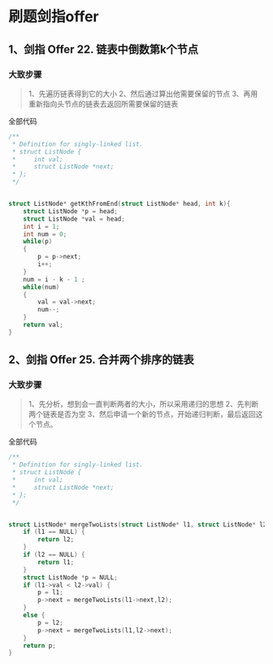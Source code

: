 # 刷题剑指offer

## 1、剑指 Offer 22. 链表中倒数第k个节点

### 大致步骤
> 1、先遍历链表得到它的大小
> 2、然后通过算出他需要保留的节点
> 3、再用重新指向头节点的链表去返回所需要保留的链表

全部代码
```c
/**
 * Definition for singly-linked list.
 * struct ListNode {
 *     int val;
 *     struct ListNode *next;
 * };
 */


struct ListNode* getKthFromEnd(struct ListNode* head, int k){
    struct ListNode *p = head;
    struct ListNode *val = head;
    int i = 1;
    int num = 0;
    while(p)
    {
        p = p->next;
        i++;
    }
    num = i - k - 1 ;
    while(num)
    {
        val = val->next;
        num--;
    }
    return val;
}
```

## 2、剑指 Offer 25. 合并两个排序的链表

### 大致步骤
> 1、先分析，想到会一直判断两者的大小，所以采用递归的思想
> 2、先判断两个链表是否为空
> 3、然后申请一个新的节点，开始递归判断，最后返回这个节点。



全部代码
```c
/**
 * Definition for singly-linked list.
 * struct ListNode {
 *     int val;
 *     struct ListNode *next;
 * };
 */


struct ListNode* mergeTwoLists(struct ListNode* l1, struct ListNode* l2){
    if (l1 == NULL) {
        return l2;
    }
    if (l2 == NULL) {
        return l1;
    }
    struct ListNode *p = NULL;
    if (l1->val < l2->val) {
        p = l1;
        p->next = mergeTwoLists(l1->next,l2);
    }
    else {
        p = l2;
        p->next = mergeTwoLists(l1,l2->next);
    }
    return p;
}
```
